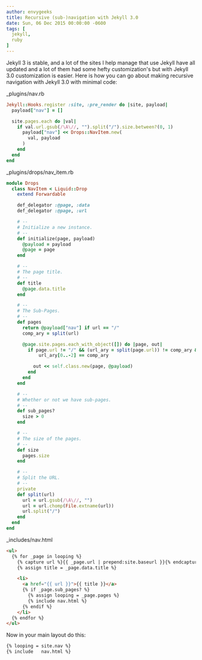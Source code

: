 ```yaml
---
author: envygeeks
title: Recursive (sub-)navigation with Jekyll 3.0
date: Sun, 06 Dec 2015 00:00:00 -0600
tags: [
  jekyll,
  ruby
]
---
```


Jekyll 3 is stable, and a lot of the sites I help manage that use Jekyll have
all updated and a lot of them had some hefty customization's but with Jekyll 3.0
customization is easier.  Here is how you can go about making recursive
navigation with Jekyll 3.0 with minimal code:

<p class="code-file">
  _plugins/nav.rb
</p>

```ruby
Jekyll::Hooks.register :site, :pre_render do |site, payload|
  payload["nav"] = []

  site.pages.each do |val|
    if val.url.gsub(/\A\//, "").split("/").size.between?(0, 1)
      payload["nav"] << Drops::NavItem.new(
        val, payload
      )
    end
  end
end
```

<p class="code-file">
  _plugins/drops/nav_item.rb
</p>

```ruby
module Drops
  class NavItem < Liquid::Drop
    extend Forwardable

    def_delegator :@page, :data
    def_delegator :@page, :url

    # --
    # Initialize a new instance.
    # --
    def initialize(page, payload)
      @payload = payload
      @page = page
    end

    # --
    # The page title.
    # --
    def title
      @page.data.title
    end

    # --
    # The Sub-Pages.
    # --
    def pages
      return @payload["nav"] if url == "/"
      comp_ary = split(url)

      @page.site.pages.each_with_object([]) do |page, out|
        if page.url != "/" && (url_ary = split(page.url)) != comp_ary && \
            url_ary[0..-2] == comp_ary

          out << self.class.new(page, @payload)
        end
      end
    end

    # --
    # Whether or not we have sub-pages.
    # --
    def sub_pages?
      size > 0
    end

    # --
    # The size of the pages.
    # --
    def size
      pages.size
    end

    # --
    # Split the URL.
    # --
    private
    def split(url)
      url = url.gsub(/\A\//, "")
      url = url.chomp(File.extname(url))
      url.split("/")
    end
  end
end
```

<p class="code-file">
  _includes/nav.html
</p>

```html
<ul>
  {% for _page in looping %}
    {% capture url %}{{ _page.url | prepend:site.baseurl }}{% endcapture %}
    {% assign title = _page.data.title %}

    <li>
      <a href="{{ url }}">{{ title }}</a>
      {% if _page.sub_pages? %}
        {% assign looping = _page.pages %}
        {% include nav.html %}
      {% endif %}
    </li>
  {% endfor %}
</ul>
```

Now in your main layout do this:

```html
{% looping = site.nav %}
{% include   nav.html %}
```
